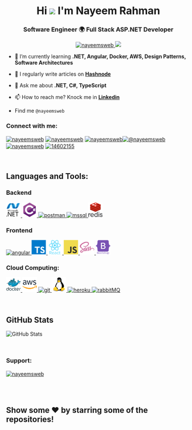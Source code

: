 <h1 align="center">Hi <a href="https://www.gautamkrishnar.com/"><img src="https://media.giphy.com/media/hvRJCLFzcasrR4ia7z/giphy.gif" width="5%"></a> I'm <strong>Nayeem Rahman</strong> </h1>
<h3 align="center">Software Engineer 🌍 Full Stack ASP.NET Developer</h3>

<p align="center"> 
        <a href="https://twitter.com/nayeemsweb" target="blank">
                <img
                src="https://img.shields.io/twitter/follow/nayeemsweb?logo=twitter&style=for-the-badge"
                alt="nayeemsweb" />
        </a>
        <img src ="https://gpvc.arturio.dev/nayeemsweb" style="height: 28px">
</p>


- 🌱 I’m currently learning **.NET, Angular, Docker, AWS, Design Patterns, Software Architectures**

- 📝 I regularly write articles on **[Hashnode](https://nayeemsweb.hashnode.dev/)**

- 💬 Ask me about **.NET, C#, TypeScript**

- 📫 How to reach me? Knock me in **[Linkedin](https://www.linkedin.com/in/nayeemsweb/)**
- Find me `@nayeemsweb`



<h3 align="left">Connect with me:</h3>
<p align="left"></p>
<a href="https://linkedin.com/in/nayeemsweb" target="blank"><img align="center"
        src="https://raw.githubusercontent.com/rahuldkjain/github-profile-readme-generator/master/src/images/icons/Social/linked-in-alt.svg"
        alt="nayeemsweb" height="30" width="40" /></a>
<a href="https://fb.com/nayeemsweb" target="blank"><img align="center"
        src="https://raw.githubusercontent.com/rahuldkjain/github-profile-readme-generator/master/src/images/icons/Social/facebook.svg"
        alt="nayeemsweb" height="30" width="40" /></a>
<a href="https://twitter.com/nayeemsweb" target="blank"><img align="center"
        src="https://raw.githubusercontent.com/rahuldkjain/github-profile-readme-generator/master/src/images/icons/Social/twitter.svg"
        alt="nayeemsweb" height="30" width="40" /></a><a href="https://hashnode.com/@nayeemsweb" target="blank"><img
        align="center"
        src="https://raw.githubusercontent.com/rahuldkjain/github-profile-readme-generator/master/src/images/icons/Social/hashnode.svg"
        alt="@nayeemsweb" height="30" width="40" /></a>
<a href="https://dev.to/nayeemsweb" target="blank"><img align="center"
        src="https://raw.githubusercontent.com/rahuldkjain/github-profile-readme-generator/master/src/images/icons/Social/devto.svg"
        alt="nayeemsweb" height="30" width="40" /></a>
<a href="https://stackoverflow.com/users/14602155" target="blank"><img align="center"
        src="https://raw.githubusercontent.com/rahuldkjain/github-profile-readme-generator/master/src/images/icons/Social/stack-overflow.svg"
        alt="14602155" height="30" width="40" /></a>
</p>

</br>
<h2 align="left">Languages and Tools:</h2>
<h3>Backend</h3>
<p align="left">
    <a href="https://dotnet.microsoft.com/" target="_blank"
        rel="noreferrer"> <img
            src="https://raw.githubusercontent.com/devicons/devicon/master/icons/dot-net/dot-net-original-wordmark.svg"
            alt="dotnet" width="40" height="40" /> </a> 
            <a href="https://www.w3schools.com/cs/" target="_blank"
        rel="noreferrer"> <img
            src="https://raw.githubusercontent.com/devicons/devicon/master/icons/csharp/csharp-original.svg"
            alt="csharp" width="40" height="40" /> </a> 
            <a href="https://postman.com" target="_blank" rel="noreferrer"> <img
            src="https://www.vectorlogo.zone/logos/getpostman/getpostman-icon.svg" alt="postman" width="40"
            height="40" /> </a> 
            <a href="https://www.microsoft.com/en-us/sql-server" target="_blank"
        rel="noreferrer"> <img src="https://www.svgrepo.com/show/303229/microsoft-sql-server-logo.svg" alt="mssql"
            width="40" height="40" /> </a> 
            <a href="https://redis.io" target="_blank" rel="noreferrer"> <img
            src="https://raw.githubusercontent.com/devicons/devicon/master/icons/redis/redis-original-wordmark.svg"
            alt="redis" width="40" height="40" /> </a>
</p>

<h3>Frontend</h3>
<p align="left"> 
    <a href="https://angular.io" target="_blank" rel="noreferrer"> <img
            src="https://angular.io/assets/images/logos/angular/angular.svg" alt="angular" width="40" height="40" />
    </a> 
    <a href="https://www.typescriptlang.org/" target="_blank" rel="noreferrer">
        <img src="https://raw.githubusercontent.com/devicons/devicon/master/icons/typescript/typescript-original.svg"
            alt="typescript" width="40" height="40" /> </a> 
    <a href="https://reactjs.org/" target="_blank" rel="noreferrer"> <img
            src="https://raw.githubusercontent.com/devicons/devicon/master/icons/react/react-original-wordmark.svg"
            alt="react" width="40" height="40" /> </a> 
            <a href="https://developer.mozilla.org/en-US/docs/Web/JavaScript" target="_blank" rel="noreferrer"> <img
            src="https://raw.githubusercontent.com/devicons/devicon/master/icons/javascript/javascript-original.svg"
            alt="javascript" width="40" height="40" /> </a>      
    <a href="https://sass-lang.com" target="_blank" rel="noreferrer">
        <img src="https://raw.githubusercontent.com/devicons/devicon/master/icons/sass/sass-original.svg" alt="sass"
            width="40" height="40" /> </a>
            <a href="https://getbootstrap.com" target="_blank"
        rel="noreferrer"> <img
            src="https://raw.githubusercontent.com/devicons/devicon/master/icons/bootstrap/bootstrap-plain-wordmark.svg"
            alt="bootstrap" width="40" height="40" /> </a>    
    
</p>

<h3 align="left">Cloud Computing:</h3>
<p align="left">
    <a href="https://www.docker.com/" target="_blank"
        rel="noreferrer"> <img
            src="https://raw.githubusercontent.com/devicons/devicon/master/icons/docker/docker-original-wordmark.svg"
            alt="docker" width="40" height="40" /> </a> 
    <a href="https://aws.amazon.com" target="_blank" rel="noreferrer"> <img
            src="https://raw.githubusercontent.com/devicons/devicon/master/icons/amazonwebservices/amazonwebservices-original-wordmark.svg"
            alt="aws" width="40" height="40" /> </a> 
    <a href="https://git-scm.com/" target="_blank" rel="noreferrer">
        <img src="https://www.vectorlogo.zone/logos/git-scm/git-scm-icon.svg" alt="git" width="40" height="40" /> </a>
        <a href="https://www.linux.org/" target="_blank"
        rel="noreferrer"> <img
            src="https://raw.githubusercontent.com/devicons/devicon/master/icons/linux/linux-original.svg" alt="linux"
            width="40" height="40" /> </a> 
    <a href="https://heroku.com" target="_blank" rel="noreferrer"> <img
            src="https://www.vectorlogo.zone/logos/heroku/heroku-icon.svg" alt="heroku" width="40" height="40" /> </a>
    <a href="https://www.rabbitmq.com" target="_blank" rel="noreferrer"> <img
            src="https://www.vectorlogo.zone/logos/rabbitmq/rabbitmq-icon.svg" alt="rabbitMQ" width="40" height="40" />
    </a>
</p>

<br>
<h2>GitHub Stats</h2>
<p><img src="https://github-readme-stats.vercel.app/api?username=nayeemsweb&amp;show_icons=true" alt="GitHub Stats"></p>
<br>
<h3 align="left">Support:</h3>
<p><a href="https://www.buymeacoffee.com/nayeemsweb"> <img align="center"
            src="https://cdn.buymeacoffee.com/buttons/v2/default-yellow.png" height="50" width="210"
            alt="nayeemsweb" /></a></p><br>
            <br>
            
## Show some ❤️ by starring some of the repositories!